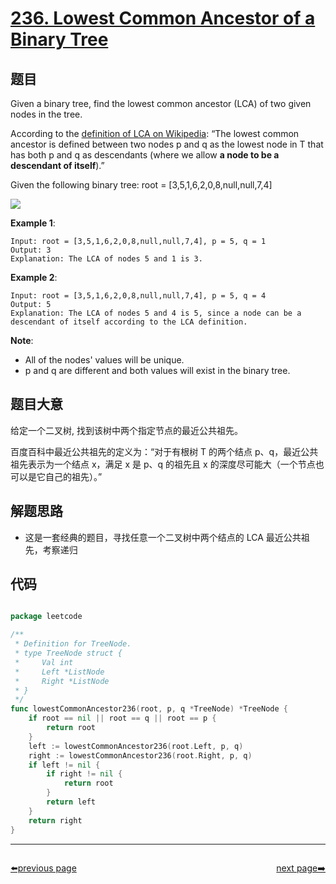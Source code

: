 # [236. Lowest Common Ancestor of a Binary Tree](https://leetcode.com/problems/lowest-common-ancestor-of-a-binary-tree/)


## 题目

Given a binary tree, find the lowest common ancestor (LCA) of two given nodes in the tree.

According to the [definition of LCA on Wikipedia](https://en.wikipedia.org/wiki/Lowest_common_ancestor): “The lowest common ancestor is defined between two nodes p and q as the lowest node in T that has both p and q as descendants (where we allow **a node to be a descendant of itself**).”

Given the following binary tree: root = [3,5,1,6,2,0,8,null,null,7,4]

![](https://assets.leetcode-cn.com/aliyun-lc-upload/uploads/2018/12/15/binarytree.png)

**Example 1**:

    Input: root = [3,5,1,6,2,0,8,null,null,7,4], p = 5, q = 1
    Output: 3
    Explanation: The LCA of nodes 5 and 1 is 3.

**Example 2**:

    Input: root = [3,5,1,6,2,0,8,null,null,7,4], p = 5, q = 4
    Output: 5
    Explanation: The LCA of nodes 5 and 4 is 5, since a node can be a descendant of itself according to the LCA definition.

**Note**:

- All of the nodes' values will be unique.
- p and q are different and both values will exist in the binary tree.

## 题目大意

给定一个二叉树, 找到该树中两个指定节点的最近公共祖先。

百度百科中最近公共祖先的定义为：“对于有根树 T 的两个结点 p、q，最近公共祖先表示为一个结点 x，满足 x 是 p、q 的祖先且 x 的深度尽可能大（一个节点也可以是它自己的祖先）。”


## 解题思路

- 这是一套经典的题目，寻找任意一个二叉树中两个结点的 LCA 最近公共祖先，考察递归


## 代码

```go

package leetcode

/**
 * Definition for TreeNode.
 * type TreeNode struct {
 *     Val int
 *     Left *ListNode
 *     Right *ListNode
 * }
 */
func lowestCommonAncestor236(root, p, q *TreeNode) *TreeNode {
	if root == nil || root == q || root == p {
		return root
	}
	left := lowestCommonAncestor236(root.Left, p, q)
	right := lowestCommonAncestor236(root.Right, p, q)
	if left != nil {
		if right != nil {
			return root
		}
		return left
	}
	return right
}

```



----------------------------------------------
<div style="display: flex;justify-content: space-between;align-items: center;">
<p><a href="https://books.halfrost.com/leetcode/ChapterFour/0200~0299/0235.Lowest-Common-Ancestor-of-a-Binary-Search-Tree/">⬅️previous page</a></p>
<p><a href="https://books.halfrost.com/leetcode/ChapterFour/0200~0299/0237.Delete-Node-in-a-Linked-List/">next page➡️</a></p>
</div>
